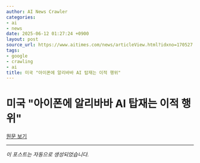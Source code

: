 ```yaml
---
author: AI News Crawler
categories:
- ai
- news
date: 2025-06-12 01:27:24 +0900
layout: post
source_url: https://www.aitimes.com/news/articleView.html?idxno=170527
tags:
- google
- crawling
- ai
title: 미국 "아이폰에 알리바바 AI 탑재는 이적 행위"
---
```


# 미국 "아이폰에 알리바바 AI 탑재는 이적 행위"

[원문 보기](https://www.aitimes.com/news/articleView.html?idxno=170527)

---
*이 포스트는 자동으로 생성되었습니다.*
